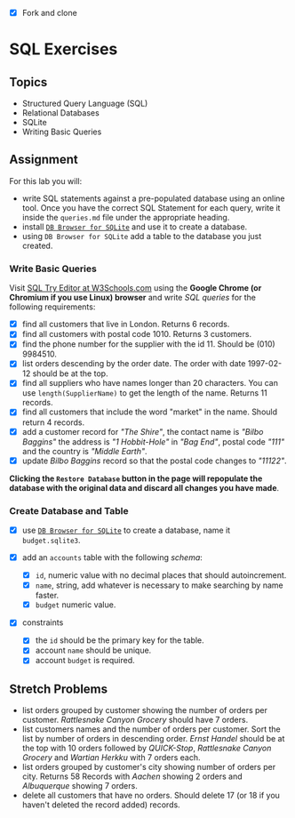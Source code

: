 - [x] Fork and clone

# SQL Exercises

## Topics

- Structured Query Language (SQL)
- Relational Databases
- SQLite
- Writing Basic Queries

## Assignment

For this lab you will:

- write SQL statements against a pre-populated database using an online tool. Once you have the correct SQL Statement for each query, write it inside the `queries.md` file under the appropriate heading.
- install [`DB Browser for SQLite`](https://sqlitebrowser.org/) and use it to create a database.
- using `DB Browser for SQLite` add a table to the database you just created.

### Write Basic Queries

Visit [SQL Try Editor at W3Schools.com](https://www.w3schools.com/Sql/tryit.asp?filename=trysql_select_top) using the **Google Chrome (or Chromium if you use Linux) browser** and write _SQL queries_ for the following requirements:

- [x] find all customers that live in London. Returns 6 records.
- [x] find all customers with postal code 1010. Returns 3 customers.
- [x] find the phone number for the supplier with the id 11. Should be (010) 9984510.
- [x] list orders descending by the order date. The order with date 1997-02-12 should be at the top.
- [x] find all suppliers who have names longer than 20 characters. You can use `length(SupplierName)` to get the length of the name. Returns 11 records.
- [x] find all customers that include the word "market" in the name. Should return 4 records.
- [x] add a customer record for _"The Shire"_, the contact name is _"Bilbo Baggins"_ the address is _"1 Hobbit-Hole"_ in _"Bag End"_, postal code _"111"_ and the country is _"Middle Earth"_.
- [x] update _Bilbo Baggins_ record so that the postal code changes to _"11122"_.

**Clicking the `Restore Database` button in the page will repopulate the database with the original data and discard all changes you have made**.

### Create Database and Table

- [x] use [`DB Browser for SQLite`](https://sqlitebrowser.org/) to create a database, name it `budget.sqlite3`.
- [x] add an `accounts` table with the following _schema_:

  - [x] `id`, numeric value with no decimal places that should autoincrement.
  - [x] `name`, string, add whatever is necessary to make searching by name faster.
  - [x] `budget` numeric value.

- [x] constraints
  - [x] the `id` should be the primary key for the table.
  - [x] account `name` should be unique.
  - [x] account `budget` is required.

## Stretch Problems

- list orders grouped by customer showing the number of orders per customer. _Rattlesnake Canyon Grocery_ should have 7 orders.
- list customers names and the number of orders per customer. Sort the list by number of orders in descending order. _Ernst Handel_ should be at the top with 10 orders followed by _QUICK-Stop_, _Rattlesnake Canyon Grocery_ and _Wartian Herkku_ with 7 orders each.
- list orders grouped by customer's city showing number of orders per city. Returns 58 Records with _Aachen_ showing 2 orders and _Albuquerque_ showing 7 orders.
- delete all customers that have no orders. Should delete 17 (or 18 if you haven't deleted the record added) records.
